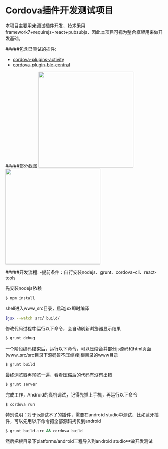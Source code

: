 Cordova插件开发测试项目
==============

本项目主要用来调试插件开发，技术采用framework7+requirejs+react+pubsubjs，因此本项目可视为整合框架用来做开发基础。

#####包含已测试的插件:
- [cordova-plugins-activity](https://github.com/cfansimon/cordova-plugins-activity)
- [cordova-plugin-ble-central](https://github.com/don/cordova-plugin-ble-central)

#####部分截图
<img src="https://raw.githubusercontent.com/cfansimon/framework7-react-requirejs/master/screenshot/Screenshot_2015-09-10-11-49-50.png" width="300px" />
<img src="https://raw.githubusercontent.com/cfansimon/framework7-react-requirejs/master/screenshot/Screenshot_2015-09-10-11-50-27.png" width="300px" />

#####开发流程:
-提前条件：自行安装nodejs、grunt、cordova-cli、react-tools

先安装nodejs依赖
```bash
$ npm install
```
shell进入www_src目录，启动jsx即时编译
```bash
$jsx --watch src/ build/
```
修改代码过程中运行以下命令，会自动刷新浏览器显示结果
```bash
$ grunt debug
```
一个阶段编码结束后，运行以下命令，可以压缩合并部分js源码和html页面(www_src/src目录下源码暂不压缩)到根目录的www目录
```bash
$ grunt build
```
最终浏览器再预览一遍，看看压缩后的代码有没有出错
```bash
$ grunt server
```
完成工作，Android的真机调试，记得先插上手机，再运行以下命令
```bash
$ cordova run
```

特别说明：对于js测试不了的插件，需要在android studio中测试，比如蓝牙插件，可以先用以下命令把全部源码拷贝到android
```bash
$ grunt build-src && cordova build
```
然后把根目录下platforms/android工程导入到android studio中做开发测试
